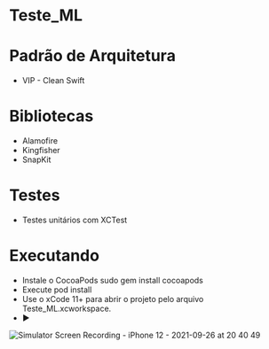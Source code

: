 # Teste_ML

# Padrão de Arquitetura
* VIP - Clean Swift

# Bibliotecas
* Alamofire
* Kingfisher
* SnapKit

# Testes
* Testes unitários com XCTest

# Executando
* Instale o CocoaPods sudo gem install cocoapods
* Execute pod install 
* Use o xCode 11+ para abrir o projeto pelo arquivo Teste_ML.xcworkspace.
* ▶️


![Simulator Screen Recording - iPhone 12 - 2021-09-26 at 20 40 49](https://user-images.githubusercontent.com/22052855/134828301-1d5fe78b-b834-4026-8374-cb5232390a66.gif)
